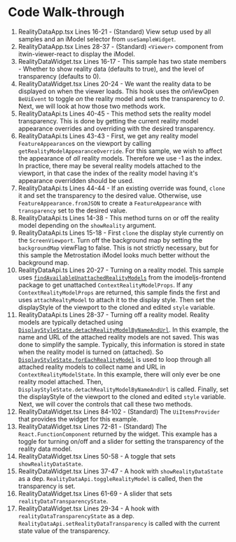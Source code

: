 # Code Walk-through

1. RealityDataApp.tsx       Lines 16-21 - (Standard) View setup used by all samples and an iModel selector from `useSampleWidget`.
1. RealityDataApp.tsx       Lines 28-37 - (Standard) `<Viewer>` component from itwin-viewer-react to display the iModel.
1. RealityDataWidget.tsx    Lines 16-17 - This sample has two state members - Whether to show reality data (defaults to true), and the level of transparency (defaults to 0).
1. RealityDataWidget.tsx    Lines 20-24 - We want the reality data to be displayed on when the viewer loads. This hook uses the onViewOpen `BeUiEvent` to toggle _on_ the reality model and sets the transparency to _0_. Next, we will look at how those two methods work.
1. RealityDataApi.ts        Lines 40-45 - This method sets the reality model transparency. This is done by getting the current reality model appearance overrides and overriding with the desired transparency.
1. RealityDataApi.ts        Lines 43-43 - First, we get any reality model `FeatureAppearance`s on the viewport by calling `getRealityModelAppearanceOverride`. For this sample, we wish to affect the appearance of *all* reality models. Therefore we use -1 as the index. In practice, there may be several reality models attached to the viewport, in that case the index of the reality model having it's appearance overridden should be used.
1. RealityDataApi.ts        Lines 44-44 - If an existing override was found, `clone` it and set the transparency to the desired value. Otherwise, use `FeatureAppearance.fromJSON` to create a `FeatureAppearance` with `transparency` set to the desired value.
1. RealityDataApi.ts        Lines 14-38 - This method turns on or off the reality model depending on the `showReality` argument.
1. RealityDataApi.ts        Lines 15-18 - First `clone` the display style currently on the `ScreenViewport`. Turn off the background map by setting the `backgroundMap` viewFlag to false. This is not strictly necessary, but for this sample the Metrostation iModel looks much better without the background map.
1. RealityDataApi.ts        Lines 20-27 - Turning on a reality model. This sample uses [`findAvailableUnattachedRealityModels`](https://github.com/imodeljs/imodeljs/blob/master/core/frontend/src/ContextRealityModelState.ts#L132) from the imodeljs-frontend package to get unattached `ContextRealityModelProps`. If any `ContextRealityModelProps` are returned, this sample finds the first and uses `attachRealtyModel` to attach it to the display style. Then set the displayStyle of the viewport to the cloned and edited `style` variable.
1. RealityDataApi.ts        Lines 28-37 - Turning off a reality model. Reality models are typically detached using [`DisplayStyleState.detachRealityModelByNameAndUrl`](https://www.itwinjs.org/reference/imodeljs-frontend/views/displaystylestate/detachrealitymodelbynameandurl/). In this example, the name and URL of the attached reality models are not saved. This was done to simplify the sample. Typically, this information is stored in state when the reality model is turned on (attached). So [`DisplayStyleState.forEachRealityModel`](https://www.itwinjs.org/reference/imodeljs-frontend/views/displaystylestate/foreachrealitymodel/) is used to loop through all attached reality models to collect name and URL in `ContextRealityModelState`. In this example, there will only ever be one reality model attached. Then, `DisplayStyleState.detachRealityModelByNameAndUrl` is called. Finally, set the displayStyle of the viewport to the cloned and edited `style` variable. Next, we will cover the controls that call these two methods.
1. RealityDataWidget.tsx    Lines 84-102 - (Standard) The `UiItemsProvider` that provides the widget for this example.
1. RealityDataWidget.tsx    Lines 72-81 - (Standard) The `React.FunctionComponent` returned by the widget. This example has a toggle for turning on/off and a slider for setting the transparency of the reality data model.
1. RealityDataWidget.tsx    Lines 50-58 - A toggle that sets `showRealityDataState`.
1. RealityDataWidget.tsx    Lines 37-47 - A hook with `showRealityDataState` as a dep. `RealityDataApi.toggleRealityModel` is called, then the transparency is set.
1. RealityDataWidget.tsx    Lines 61-69 - A slider that sets `realityDataTransparencyState`.
1. RealityDataWidget.tsx    Lines 29-34 - A hook with `realityDataTransparencyState` as a dep. `RealityDataApi.setRealityDataTransparency` is called with the current state value of the transparency.
